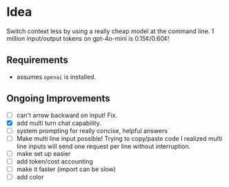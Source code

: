 # Idea

Switch context less by using a really cheap model at the command line.
1 million input/output tokens on gpt-4o-mini is 0.15¢/0.60¢!

## Requirements

- assumes `openai` is installed.

## Ongoing Improvements

- [ ] can't arrow backward on input! Fix.
- [x] add multi turn chat capability.
- [ ] system prompting for really concise, helpful answers
- [ ] Make multi line input possible! Trying to copy/paste code I realized multi line
    inputs will send one request per line without interruption. 
- [ ] make set up easier
- [ ] add token/cost accounting
- [ ] make it faster (import can be slow)
- [ ] add color